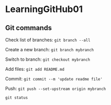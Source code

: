 # LearningGitHub01

## Git commands

Check list of branches:
`git branch --all`

Create a new branch:
`git branch mybranch`

Switch to branch:
`git checkout mybranch`

Add files:
`git add README.md`

Commit:
`git commit --m 'update readme file'`

Push:
`git push --set-upstream origin mybranch`

`git status`